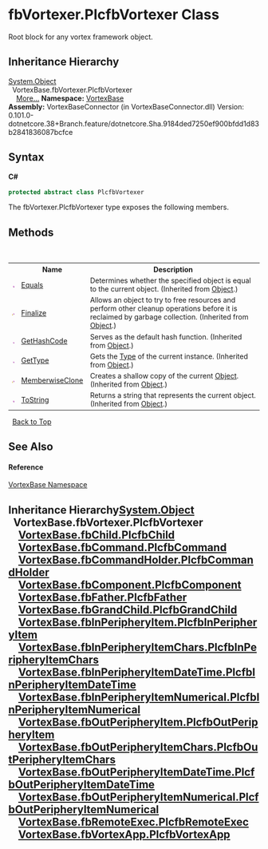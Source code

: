# fbVortexer.PlcfbVortexer Class
 

Root block for any vortex framework object.


## Inheritance Hierarchy
<a href="https://docs.microsoft.com/dotnet/api/system.object" target="_blank">System.Object</a><br />&nbsp;&nbsp;VortexBase.fbVortexer.PlcfbVortexer<br />&nbsp;&nbsp;&nbsp;&nbsp;<a href="#inheritance-hierarchy">More...</a>
**Namespace:**&nbsp;<a href="N_VortexBase.md">VortexBase</a><br />**Assembly:**&nbsp;VortexBaseConnector (in VortexBaseConnector.dll) Version: 0.101.0-dotnetcore.38+Branch.feature/dotnetcore.Sha.9184ded7250ef900bfdd1d83b2841836087bcfce

## Syntax

**C#**<br />
``` C#
protected abstract class PlcfbVortexer
```

The fbVortexer.PlcfbVortexer type exposes the following members.


## Methods
&nbsp;<table><tr><th></th><th>Name</th><th>Description</th></tr><tr><td>![Public method](media/pubmethod.gif "Public method")</td><td><a href="https://docs.microsoft.com/dotnet/api/system.object.equals#System_Object_Equals_System_Object_" target="_blank">Equals</a></td><td>
Determines whether the specified object is equal to the current object.
 (Inherited from <a href="https://docs.microsoft.com/dotnet/api/system.object" target="_blank">Object</a>.)</td></tr><tr><td>![Protected method](media/protmethod.gif "Protected method")</td><td><a href="https://docs.microsoft.com/dotnet/api/system.object.finalize#System_Object_Finalize" target="_blank">Finalize</a></td><td>
Allows an object to try to free resources and perform other cleanup operations before it is reclaimed by garbage collection.
 (Inherited from <a href="https://docs.microsoft.com/dotnet/api/system.object" target="_blank">Object</a>.)</td></tr><tr><td>![Public method](media/pubmethod.gif "Public method")</td><td><a href="https://docs.microsoft.com/dotnet/api/system.object.gethashcode#System_Object_GetHashCode" target="_blank">GetHashCode</a></td><td>
Serves as the default hash function.
 (Inherited from <a href="https://docs.microsoft.com/dotnet/api/system.object" target="_blank">Object</a>.)</td></tr><tr><td>![Public method](media/pubmethod.gif "Public method")</td><td><a href="https://docs.microsoft.com/dotnet/api/system.object.gettype#System_Object_GetType" target="_blank">GetType</a></td><td>
Gets the <a href="https://docs.microsoft.com/dotnet/api/system.type" target="_blank">Type</a> of the current instance.
 (Inherited from <a href="https://docs.microsoft.com/dotnet/api/system.object" target="_blank">Object</a>.)</td></tr><tr><td>![Protected method](media/protmethod.gif "Protected method")</td><td><a href="https://docs.microsoft.com/dotnet/api/system.object.memberwiseclone#System_Object_MemberwiseClone" target="_blank">MemberwiseClone</a></td><td>
Creates a shallow copy of the current <a href="https://docs.microsoft.com/dotnet/api/system.object" target="_blank">Object</a>.
 (Inherited from <a href="https://docs.microsoft.com/dotnet/api/system.object" target="_blank">Object</a>.)</td></tr><tr><td>![Public method](media/pubmethod.gif "Public method")</td><td><a href="https://docs.microsoft.com/dotnet/api/system.object.tostring#System_Object_ToString" target="_blank">ToString</a></td><td>
Returns a string that represents the current object.
 (Inherited from <a href="https://docs.microsoft.com/dotnet/api/system.object" target="_blank">Object</a>.)</td></tr></table>&nbsp;
<a href="#fbvortexer.plcfbvortexer-class">Back to Top</a>

## See Also


#### Reference
<a href="N_VortexBase.md">VortexBase Namespace</a><br />

## Inheritance Hierarchy<a href="https://docs.microsoft.com/dotnet/api/system.object" target="_blank">System.Object</a><br />&nbsp;&nbsp;VortexBase.fbVortexer.PlcfbVortexer<br />&nbsp;&nbsp;&nbsp;&nbsp;<a href="T_VortexBase_fbChild_PlcfbChild.md">VortexBase.fbChild.PlcfbChild</a><br />&nbsp;&nbsp;&nbsp;&nbsp;<a href="T_VortexBase_fbCommand_PlcfbCommand.md">VortexBase.fbCommand.PlcfbCommand</a><br />&nbsp;&nbsp;&nbsp;&nbsp;<a href="T_VortexBase_fbCommandHolder_PlcfbCommandHolder.md">VortexBase.fbCommandHolder.PlcfbCommandHolder</a><br />&nbsp;&nbsp;&nbsp;&nbsp;<a href="T_VortexBase_fbComponent_PlcfbComponent.md">VortexBase.fbComponent.PlcfbComponent</a><br />&nbsp;&nbsp;&nbsp;&nbsp;<a href="T_VortexBase_fbFather_PlcfbFather.md">VortexBase.fbFather.PlcfbFather</a><br />&nbsp;&nbsp;&nbsp;&nbsp;<a href="T_VortexBase_fbGrandChild_PlcfbGrandChild.md">VortexBase.fbGrandChild.PlcfbGrandChild</a><br />&nbsp;&nbsp;&nbsp;&nbsp;<a href="T_VortexBase_fbInPeripheryItem_PlcfbInPeripheryItem.md">VortexBase.fbInPeripheryItem.PlcfbInPeripheryItem</a><br />&nbsp;&nbsp;&nbsp;&nbsp;<a href="T_VortexBase_fbInPeripheryItemChars_PlcfbInPeripheryItemChars.md">VortexBase.fbInPeripheryItemChars.PlcfbInPeripheryItemChars</a><br />&nbsp;&nbsp;&nbsp;&nbsp;<a href="T_VortexBase_fbInPeripheryItemDateTime_PlcfbInPeripheryItemDateTime.md">VortexBase.fbInPeripheryItemDateTime.PlcfbInPeripheryItemDateTime</a><br />&nbsp;&nbsp;&nbsp;&nbsp;<a href="T_VortexBase_fbInPeripheryItemNumerical_PlcfbInPeripheryItemNumerical.md">VortexBase.fbInPeripheryItemNumerical.PlcfbInPeripheryItemNumerical</a><br />&nbsp;&nbsp;&nbsp;&nbsp;<a href="T_VortexBase_fbOutPeripheryItem_PlcfbOutPeripheryItem.md">VortexBase.fbOutPeripheryItem.PlcfbOutPeripheryItem</a><br />&nbsp;&nbsp;&nbsp;&nbsp;<a href="T_VortexBase_fbOutPeripheryItemChars_PlcfbOutPeripheryItemChars.md">VortexBase.fbOutPeripheryItemChars.PlcfbOutPeripheryItemChars</a><br />&nbsp;&nbsp;&nbsp;&nbsp;<a href="T_VortexBase_fbOutPeripheryItemDateTime_PlcfbOutPeripheryItemDateTime.md">VortexBase.fbOutPeripheryItemDateTime.PlcfbOutPeripheryItemDateTime</a><br />&nbsp;&nbsp;&nbsp;&nbsp;<a href="T_VortexBase_fbOutPeripheryItemNumerical_PlcfbOutPeripheryItemNumerical.md">VortexBase.fbOutPeripheryItemNumerical.PlcfbOutPeripheryItemNumerical</a><br />&nbsp;&nbsp;&nbsp;&nbsp;<a href="T_VortexBase_fbRemoteExec_PlcfbRemoteExec.md">VortexBase.fbRemoteExec.PlcfbRemoteExec</a><br />&nbsp;&nbsp;&nbsp;&nbsp;<a href="T_VortexBase_fbVortexApp_PlcfbVortexApp.md">VortexBase.fbVortexApp.PlcfbVortexApp</a><br />